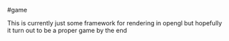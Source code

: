 #game

This is currently just some framework for rendering in opengl but hopefully it turn out to be 
a proper game by the end
